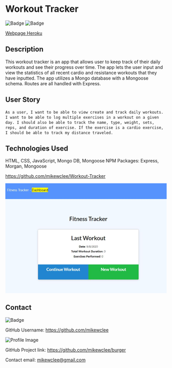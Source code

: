 # Workout Tracker

  ![Badge](https://img.shields.io/badge/project-workout_tracker-greenn)
  ![Badge](https://img.shields.io/badge/Installation-MongoDB_Express_Mongoose-blue)

[Webpage Heroku](https://.herokuapp.com/)

## Description
This workout tracker is an app that allows user to keep track of their daily workouts and see their progress over time. The app lets the user input and view the statistics of all recent cardio and resistance workouts that they have inputted. 
The app utilizes a Mongo database with a Mongoose schema. Routes are all handled with Express. 

## User Story
```
As a user, I want to be able to view create and track daily workouts. I want to be able to log multiple exercises in a workout on a given day. I should also be able to track the name, type, weight, sets, reps, and duration of exercise. If the exercise is a cardio exercise, I should be able to track my distance traveled.
```

## Technologies Used
HTML, CSS, JavaScript, Mongo DB, Mongoose
NPM Packages: Express, Morgan, Mongoose

https://github.com/mikewclee/Workout-Tracker

![AppScreenshot](public/assets/workoutTracker.JPG)

## Contact
  
![Badge](https://img.shields.io/badge/Github-mikewclee-green) 
  
GitHub Username: https://github.com/mikewclee
  
![Profile Image](https://github.com/mikewclee.png?size=150)
  
GitHub Project link: https://github.com/mikewclee/burger
  
Contact email: mikewclee@gmail.com